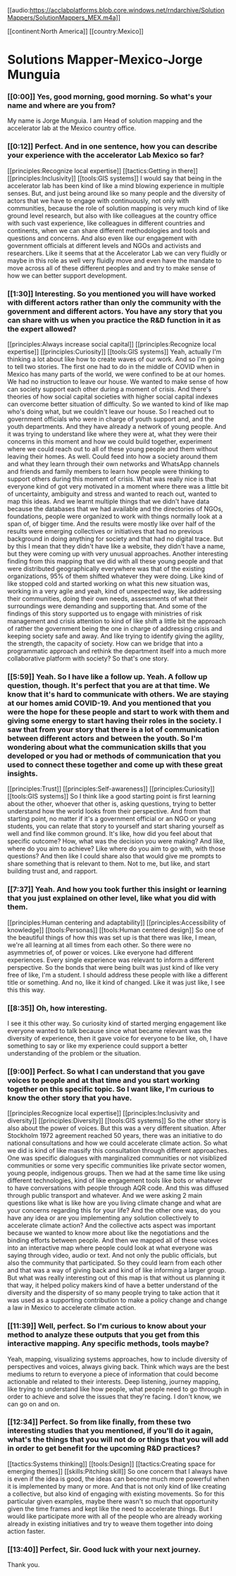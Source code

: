 [[audio:https://acclabplatforms.blob.core.windows.net/rndarchive/SolutionMappers/SolutionMappers_MEX.m4a]]

[[continent:North America]]
[[country:Mexico]]

# Solutions Mapper\-Mexico\-Jorge Munguia

### [[0:00]] Yes, good morning, good morning\. So what's your name and where are you from?

My name is Jorge Munguia\. I am Head of solution mapping and the accelerator lab at the Mexico country office\.

### [[0:12]] Perfect\. And in one sentence, how you can describe your experience with the accelerator Lab Mexico so far?

[[principles:Recognize local expertise]]
[[tactics:Getting in there]]
[[principles:Inclusivity]]
[[tools:GIS systems]]
I would say that being in the accelerator lab has been kind of like a mind blowing experience in multiple senses\. But, and just being around like so many people and the diversity of actors that we have to engage with continuously, not only with communities, because the role of solution mapping is very much kind of like ground level research, but also with like colleagues at the country office with such vast experience, like colleagues in different countries and continents, when we can share different methodologies and tools and questions and concerns\. And also even like our engagement with government officials at different levels and NGOs and activists and researchers\. Like it seems that at the Accelerator Lab we can very fluidly or maybe in this role as well very fluidly move and even have the mandate to move across all of these different peoples and and try to make sense of how we can better support development\.


### [[1:30]] Interesting\. So you mentioned you will have worked with different actors rather than only the community with the government and different actors\. You have any story that you can share with us when you practice the R&D function in it as the expert allowed?

[[principles:Always increase social capital]]
[[principles:Recognize local expertise]]
[[principles:Curiosity]]
[[tools:GIS systems]]
Yeah, actually I'm thinking a lot about like how to create waves of our work\. And so I'm going to tell two stories\. The first one had to do in the middle of COVID when in Mexico has many parts of the world, we were confined to be at our homes\. We had no instruction to leave our house\. We wanted to make sense of how can society support each other during a moment of crisis\. And there's theories of how social capital societies with higher social capital indexes can overcome better situation of difficulty\. So we wanted to kind of like map who's doing what, but we couldn't leave our house\. So I reached out to government officials who were in charge of youth support and, and the youth departments\. And they have already a network of young people\. And it was trying to understand like where they were at, what they were their concerns in this moment and how we could build together, experiment where we could reach out to all of these young people and them without leaving their homes\. As well\. Could feed into how a society around them and what they learn through their own networks and WhatsApp channels and friends and family members to learn how people were thinking to support others during this moment of crisis\. What was really nice is that everyone kind of got very motivated in a moment where there was a little bit of uncertainty, ambiguity and stress and wanted to reach out, wanted to map this ideas\. And we learnt multiple things that we didn't have data because the databases that we had available and the directories of NGOs, foundations, people were organized to work with things normally look at a span of, of bigger time\. And the results were mostly like over half of the results were emerging collectives or initiatives that had no previous background in doing anything for society and that had no digital trace\. But by this I mean that they didn't have like a website, they didn't have a name, but they were coming up with very unusual approaches\. Another interesting finding from this mapping that we did with all these young people and that were distributed geographically everywhere was that of the existing organizations, 95% of them shifted whatever they were doing\. Like kind of like stopped cold and started working on what this new situation was, working in a very agile and yeah, kind of unexpected way, like addressing their communities, doing their own needs, assessments of what their surroundings were demanding and supporting that\. And some of the findings of this story supported us to engage with ministries of risk management and crisis attention to kind of like shift a little bit the approach of rather the government being the one in charge of addressing crisis and keeping society safe and away\. And like trying to identify giving the agility, the strength, the capacity of society\. How can we bridge that into a programmatic approach and rethink the department itself into a much more collaborative platform with society? So that's one story\.


### [[5:59]] Yeah\. So I have like a follow up\. Yeah\. A follow up question, though\. It's perfect that you are at that time\. We know that it's hard to communicate with others\. We are staying at our homes amid COVID\-19\. And you mentioned that you were the hope for these people and start to work with them and giving some energy to start having their roles in the society\. I saw that from your story that there is a lot of communication between different actors and between the youth\. So I'm wondering about what the communication skills that you developed or you had or methods of communication that you used to connect these together and come up with these great insights\.

[[principles:Trust]]
[[principles:Self-awareness]]
[[principles:Curiosity]]
[[tools:GIS systems]]
So I think like a good starting point is first learning about the other, whoever that other is, asking questions, trying to better understand how the world looks from their perspective\. And from that starting point, no matter if it's a government official or an NGO or young students, you can relate that story to yourself and start sharing yourself as well and find like common ground\. It's like, how did you feel about that specific outcome? How, what was the decision you were making? And like, where do you aim to achieve? Like where do you aim to go with, with those questions? And then like I could share also that would give me prompts to share something that is relevant to them\. Not to me, but like, and start building trust and, and rapport\.


### [[7:37]] Yeah\. And how you took further this insight or learning that you just explained on other level, like what you did with them\.

[[principles:Human centering and adaptability]]
[[principles:Accessibility of knowledge]]
[[tools:Personas]]
[[tools:Human centered design]]
So one of the beautiful things of how this was set up is that there was like, I mean, we're all learning at all times from each other\. So there were no asymmetries of, of power or voices\. Like everyone had different experiences\. Every single experience was relevant to inform a different perspective\. So the bonds that were being built was just kind of like very free of like, I'm a student\. I should address these people with like a different title or something\. And no, like it kind of changed\. Like it was just like, I see this this way\.


### [[8:35]] Oh, how interesting\.

I see it this other way\. So curiosity kind of started merging engagement like everyone wanted to talk because since what became relevant was the diversity of experience, then it gave voice for everyone to be like, oh, I have something to say or like my experience could support a better understanding of the problem or the situation\.

### [[9:00]] Perfect\. So what I can understand that you gave voices to people and at that time and you start working together on this specific topic\. So I want like, I'm curious to know the other story that you have\.

[[principles:Recognize local expertise]]
[[principles:Inclusivity and diversity]]
[[principles:Diversity]]
[[tools:GIS systems]]
So the other story is also about the power of voices\. But this was a very different situation\. After Stockholm 1972 agreement reached 50 years, there was an initiative to do national consultations and how we could accelerate climate action\. So what we did is kind of like massify this consultation through different approaches\. One was specific dialogues with marginalized communities or not visiblized communities or some very specific communities like private sector women, young people, indigenous groups\. Then we had at the same time like using different technologies, kind of like engagement tools like bots or whatever to have conversations with people through AQR code\. And this was diffused through public transport and whatever\. And we were asking 2 main questions like what is like how are you living climate change and what are your concerns regarding this for your life? And the other one was, do you have any idea or are you implementing any solution collectively to accelerate climate action? And the collective acts aspect was important because we wanted to know more about like the negotiations and the binding efforts between people\. And then we mapped all of these voices into an interactive map where people could look at what everyone was saying through video, audio or text\. And not only the public officials, but also the community that participated\. So they could learn from each other and that was a way of giving back and kind of like informing a larger group\. But what was really interesting out of this map is that without us planning it that way, it helped policy makers kind of have a better understand of the diversity and the dispersity of so many people trying to take action that it was used as a supporting contribution to make a policy change and change a law in Mexico to accelerate climate action\.


### [[11:39]] Well, perfect\. So I'm curious to know about your method to analyze these outputs that you get from this interactive mapping\. Any specific methods, tools maybe?

Yeah, mapping, visualizing systems approaches, how to include diversity of perspectives and voices, always giving back\. Think which ways are the best mediums to return to everyone a piece of information that could become actionable and related to their interests\. Deep listening, journey mapping, like trying to understand like how people, what people need to go through in order to achieve and solve the issues that they're facing\. I don't know, we can go on and on\.

### [[12:34]] Perfect\. So from like finally, from these two interesting studies that you mentioned, if you'll do it again, what's the things that you will not do or things that you will add in order to get benefit for the upcoming R&D practices?

[[tactics:Systems thinking]]
[[tools:Design]]
[[tactics:Creating space for emerging themes]]
[[skills:Pitching skill]]
So one concern that I always have is even if the idea is good, the ideas can become much more powerful when it is implemented by many or more\. And that is not only kind of like creating a collective, but also kind of engaging with existing movements\. So for this particular given examples, maybe there wasn't so much that opportunity given the time frames and kept like the need to accelerate things\. But I would like participate more with all of the people who are already working already in existing initiatives and try to weave them together into doing action faster\.


### [[13:40]] Perfect, Sir\. Good luck with your next journey\.

Thank you\.

